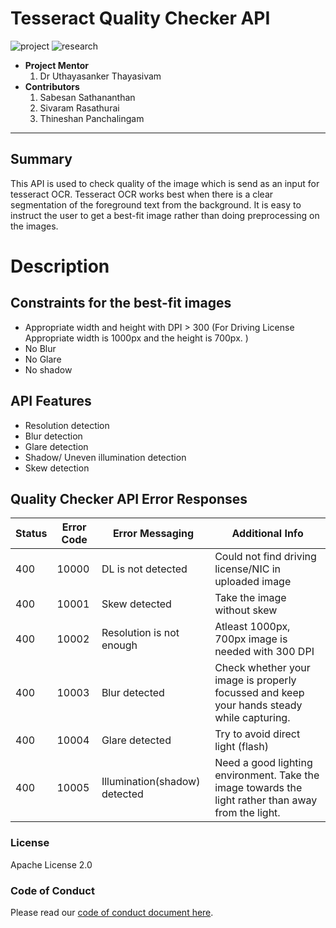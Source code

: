 # Tesseract Quality Checker API

![project] ![research]



- <b>Project Mentor</b>
    1. Dr Uthayasanker Thayasivam
- <b>Contributors</b>
    1. Sabesan Sathananthan
    2. Sivaram Rasathurai
    3. Thineshan Panchalingam

---

## Summary
This API is used to check quality of the image which is send as an input for tesseract OCR. Tesseract OCR works best when there is a clear segmentation of the foreground text from the background. It is easy to instruct the user to get a best-fit image rather than doing preprocessing on the images.

# Description

## Constraints for the best-fit images
 - Appropriate width and height with DPI > 300 (For Driving License Appropriate width is 1000px and the height is 700px.
)
 - No Blur
 - No Glare
 - No shadow
 
 ## API Features
  - Resolution detection
  - Blur detection
  - Glare detection
  - Shadow/ Uneven illumination detection
  - Skew detection
  
  
## Quality Checker API Error Responses

|Status | Error Code | Error Messaging | Additional Info                                                   |
|-------|------------|-----------------|----------------|
| 400   | 10000      | DL is not detected   |Could not find driving license/NIC in uploaded image|
| 400   | 10001      | Skew detected   | Take the image without skew |
| 400   | 10002      | Resolution is not enough   | Atleast 1000px, 700px image is needed with 300 DPI |
| 400   | 10003      | Blur detected   |Check whether your image is properly focussed and keep your hands steady while capturing.|
| 400   | 10004     | Glare detected  | Try to avoid direct light  (flash)|
| 400   | 10005      | Illumination(shadow) detected | Need a good lighting environment. Take the image towards the light rather than away from the light.| 




### License

Apache License 2.0

### Code of Conduct

Please read our [code of conduct document here](https://github.com/aaivu/aaivu-introduction/blob/master/docs/code_of_conduct.md).

[project]: https://img.shields.io/badge/-Project-blue
[research]: https://img.shields.io/badge/-Research-yellowgreen

